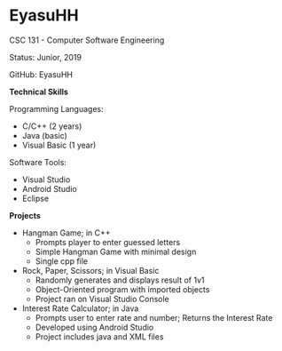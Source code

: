 EyasuHH
=======

CSC 131 - Computer Software Engineering

Status: Junior, 2019

GitHub: EyasuHH

**Technical Skills**

Programming Languages:
* C/C++ (2 years)
* Java (basic)
* Visual Basic (1 year)

Software Tools:
* Visual Studio
* Android Studio
* Eclipse


**Projects**

* Hangman Game; in C++
	- Prompts player to enter guessed letters
	- Simple Hangman Game with minimal 
	design
	- Single cpp file
* Rock, Paper, Scissors; in Visual Basic
	- Randomly generates and displays result of 1v1
	- Object-Oriented program with imported
	objects 
	- Project ran on Visual Studio Console
* Interest Rate Calculator; in Java
	- Prompts user to enter rate and number; Returns the Interest Rate
	- Developed using Android Studio
	- Project includes java and XML files

